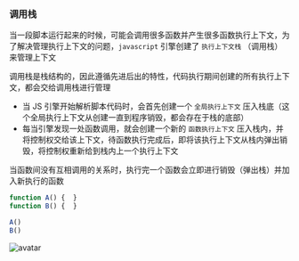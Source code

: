 ### 调用栈

当一段脚本运行起来的时候，可能会调用很多函数并产生很多函数执行上下文，为了解决管理执行上下文的问题，`javascript` 引擎创建了 `执行上下文栈` （调用栈） 来管理上下文

调用栈是栈结构的，因此遵循先进后出的特性，代码执行期间创建的所有执行上下文，都会交给调用栈进行管理

- 当 JS 引擎开始解析脚本代码时，会首先创建一个 `全局执行上下文` 压入栈底（这个全局执行上下文从创建一直到程序销毁，都会存在于栈的底部）
- 每当引擎发现一处函数调用，就会创建一个新的 `函数执行上下文` 压入栈内，并将控制权交给该上下文，待函数执行完成后，即将该执行上下文从栈内弹出销毁，将控制权重新给到栈内上一个执行上下文

当函数间没有互相调用的关系时，执行完一个函数会立即进行销毁（弹出栈）并加入新执行的函数

```js
function A() {	}
function B() {  }

A()
B()
```

![avatar](https://img-blog.csdnimg.cn/20200516181834164.png)


